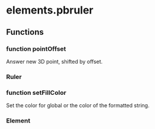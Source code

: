 # elements.pbruler


## Functions

### function pointOffset
Answer new 3D point, shifted by offset.
### Ruler
### function setFillColor
Set the color for global or the color of the formatted string.
### Element
